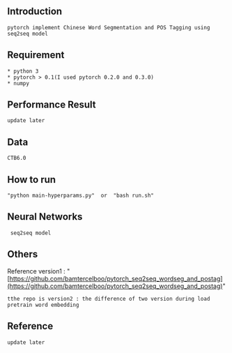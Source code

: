 ## Introduction
	pytorch implement Chinese Word Segmentation and POS Tagging using seq2seq model

## Requirement
	* python 3
	* pytorch > 0.1(I used pytorch 0.2.0 and 0.3.0)
	* numpy

## Performance  Result
	update later

## Data
	CTB6.0

## How to run
	"python main-hyperparams.py"  or  "bash run.sh"

## Neural  Networks
	 seq2seq model

## Others
Reference version1 : "[https://github.com/bamtercelboo/pytorch_seq2seq_wordseg_and_postag](https://github.com/bamtercelboo/pytorch_seq2seq_wordseg_and_postag)"  

	tthe repo is version2 : the difference of two version during load pretrain word embedding 

## Reference 
	update later

